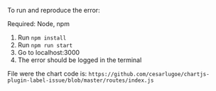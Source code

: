 To run and reproduce the error:

Required: Node, npm

1. Run `npm install`
2. Run `npm run start`
3. Go to localhost:3000
4. The error should be logged in the terminal

File were the chart code is:
`https://github.com/cesarlugoe/chartjs-plugin-label-issue/blob/master/routes/index.js`
